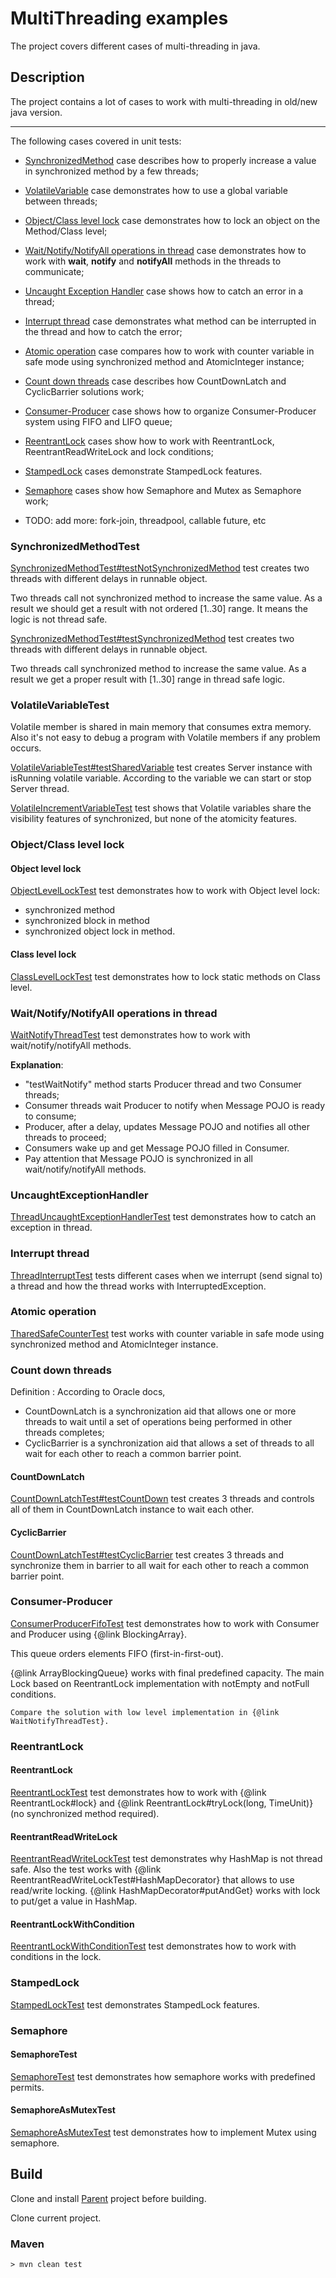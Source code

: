 # MultiThreading examples
The project covers different cases of multi-threading in java.

## Description

The project contains a lot of cases to work with multi-threading in old/new java version.

___
The following cases covered in unit tests:
* <a href="https://github.com/StepanMelnik/MultiThreading_Examples#synchronizedmethodtest">SynchronizedMethod</a> case describes how to properly increase a value in synchronized method by a few threads;
* <a href="https://github.com/StepanMelnik/MultiThreading_Examples#volatilevariabletest">VolatileVariable</a> case demonstrates how to use a global variable between threads;
* <a href="https://github.com/StepanMelnik/MultiThreading_Examples#objectclass-level-lock">Object/Class level lock</a> case demonstrates how to lock an object on the Method/Class level;
* <a href="https://github.com/StepanMelnik/MultiThreading_Examples#waitnotifynotifyall-operations-in-thread">Wait/Notify/NotifyAll operations in thread</a> case demonstrates how to work with **wait**, **notify** and **notifyAll** methods in the threads to communicate;
* <a href="https://github.com/StepanMelnik/MultiThreading_Examples#uncaughtexceptionhandler">Uncaught Exception Handler</a> case shows how to catch an error in a thread;
* <a href="https://github.com/StepanMelnik/MultiThreading_Examples#interrupt-thread">Interrupt thread</a> case demonstrates what method can be interrupted in the thread and how to catch the error;
* <a href="https://github.com/StepanMelnik/MultiThreading_Examples#atomic-operation">Atomic operation</a> case compares how to work with counter variable in safe mode using synchronized method and AtomicInteger instance;
* <a href="https://github.com/StepanMelnik/MultiThreading_Examples#count-down-threads">Count down threads</a> case describes how CountDownLatch and CyclicBarrier solutions work;
* <a href="https://github.com/StepanMelnik/MultiThreading_Examples#consumer-producer">Consumer-Producer</a> case shows how to organize Consumer-Producer system using FIFO and LIFO queue;
* <a href="https://github.com/StepanMelnik/MultiThreading_Examples#reentrantlock">ReentrantLock</a> cases show how to work with ReentrantLock, ReentrantReadWriteLock and lock conditions;
* <a href="https://github.com/StepanMelnik/MultiThreading_Examples#stampedlock">StampedLock</a> cases demonstrate StampedLock features.
* <a href="https://github.com/StepanMelnik/MultiThreading_Examples#semaphore">Semaphore</a> cases show how Semaphore and Mutex as Semaphore work;




* TODO: add more: fork-join, threadpool, callable future, etc





### SynchronizedMethodTest

<a href="https://github.com/StepanMelnik/MultiThreading_Examples/blob/master/src/test/java/com/sme/multithreading/synchronizedmethod/SynchronizedMethodTest.java#L32">SynchronizedMethodTest#testNotSynchronizedMethod</a> test creates two threads with different delays in runnable object.

Two threads call not synchronized method to increase the same value. As a result we should get a result with not ordered [1..30] range.
It means the logic is not thread safe.


<a href="https://github.com/StepanMelnik/MultiThreading_Examples/blob/master/src/test/java/com/sme/multithreading/synchronizedmethod/SynchronizedMethodTest.java#L83">SynchronizedMethodTest#testSynchronizedMethod</a> test creates two threads with different delays in runnable object.

Two threads call synchronized method to increase the same value. As a result we get a proper result with [1..30] range in thread safe logic.

### VolatileVariableTest

Volatile member is shared in main memory that consumes extra memory. Also it's not easy to debug a program with Volatile members if any problem occurs.

<a href="https://github.com/StepanMelnik/MultiThreading_Examples/blob/master/src/test/java/com/sme/multithreading/sharedvariable/VolatileVariableTest.java#L29">VolatileVariableTest#testSharedVariable</a> test creates Server instance with isRunning volatile variable. According to the variable we can start or stop Server thread. 

<a href="https://github.com/StepanMelnik/MultiThreading_Examples/blob/master/src/test/java/com/sme/multithreading/sharedvariable/VolatileIncrementVariableTest.java">VolatileIncrementVariableTest</a> test shows that Volatile variables share the visibility features of synchronized, but none of the atomicity features.


### Object/Class level lock

#### Object level lock
<a href="https://github.com/StepanMelnik/MultiThreading_Examples/blob/master/src/test/java/com/sme/multithreading/lockobject/ObjectLevelLockTest.java">ObjectLevelLockTest</a> test demonstrates how to work with Object level lock:

* synchronized method
* synchronized block in method
* synchronized object lock in method. 

#### Class level lock

<a href="https://github.com/StepanMelnik/MultiThreading_Examples/blob/master/src/test/java/com/sme/multithreading/lockobject/ClassLevelLockTest.java">ClassLevelLockTest</a> test demonstrates how to lock static methods on Class level.


### Wait/Notify/NotifyAll operations in thread

<a href="https://github.com/StepanMelnik/MultiThreading_Examples/blob/master/src/test/java/com/sme/multithreading/waitnotify/WaitNotifyThreadTest.java">WaitNotifyThreadTest</a> test demonstrates how to work with wait/notify/notifyAll methods.

**Explanation**:
* "testWaitNotify" method starts Producer thread and two Consumer threads;
* Consumer threads wait Producer to notify when Message POJO is ready to consume;
* Producer, after a delay, updates Message POJO and notifies all other threads to proceed;
* Consumers wake up and get Message POJO filled in Consumer.
* Pay attention that Message POJO is synchronized in all wait/notify/notifyAll methods. 

### UncaughtExceptionHandler

<a href="https://github.com/StepanMelnik/MultiThreading_Examples/blob/master/src/test/java/com/sme/multithreading/exceptionhandler/ThreadUncaughtExceptionHandlerTest.java">ThreadUncaughtExceptionHandlerTest</a> test demonstrates how to catch an exception in thread.


### Interrupt thread

<a href="https://github.com/StepanMelnik/MultiThreading_Examples/blob/master/src/test/java/com/sme/multithreading/threadinterrupt/ThreadInterruptTest.java">ThreadInterruptTest</a> tests different cases when we interrupt (send signal to) a thread and how the thread works with InterruptedException.

### Atomic operation

<a href="https://github.com/StepanMelnik/MultiThreading_Examples/blob/master/src/test/java/com/sme/multithreading/atomic/TharedSafeCounterTest.java">TharedSafeCounterTest</a> test works with counter variable in safe mode using synchronized method and AtomicInteger instance. 


### Count down threads

Definition : According to Oracle docs,
* CountDownLatch  is a synchronization aid that allows one or more threads to wait until a set of operations being performed in other threads completes;
* CyclicBarrier is a synchronization aid that allows a set of threads to all wait for each other to reach a common barrier point.


#### CountDownLatch
<a href="https://github.com/StepanMelnik/MultiThreading_Examples/blob/master/src/test/java/com/sme/multithreading/countdown/CountDownLatchTest.java#L24">CountDownLatchTest#testCountDown</a> test creates 3 threads and controls all of them in CountDownLatch instance to wait each other.

#### CyclicBarrier

<a href="https://github.com/StepanMelnik/MultiThreading_Examples/blob/master/src/test/java/com/sme/multithreading/countdown/CyclicBarrierTest.java#L26">CountDownLatchTest#testCyclicBarrier</a> test creates 3 threads and synchronize them in barrier to all wait for each other to reach a common barrier point.

### Consumer-Producer

<a href="https://github.com/StepanMelnik/MultiThreading_Examples/blob/master/src/test/java/com/sme/multithreading/consumerproducer/ConsumerProducerFifoTest.java">ConsumerProducerFifoTest</a> test demonstrates how to work with Consumer and Producer using {@link BlockingArray}.

This queue orders elements FIFO (first-in-first-out).

{@link ArrayBlockingQueue} works with final predefined capacity. The main Lock based on ReentrantLock implementation with notEmpty and notFull conditions.

    Compare the solution with low level implementation in {@link WaitNotifyThreadTest}.

### ReentrantLock

#### ReentrantLock

<a href="https://github.com/StepanMelnik/MultiThreading_Examples/blob/master/src/test/java/com/sme/multithreading/reentrantlock/ReentrantLockTest.java">ReentrantLockTest</a> test demonstrates how to work with {@link ReentrantLock#lock} and {@link ReentrantLock#tryLock(long, TimeUnit)} (no synchronized method required).

#### ReentrantReadWriteLock

<a href="https://github.com/StepanMelnik/MultiThreading_Examples/blob/master/src/test/java/com/sme/multithreading/reentrantlock/ReentrantReadWriteLockTest.java">ReentrantReadWriteLockTest</a> test demonstrates why HashMap is not thread safe. Also the test works with {@link ReentrantReadWriteLockTest#HashMapDecorator} that allows to use read/write locking. {@link HashMapDecorator#putAndGet} works with lock to put/get a value in HashMap. 

#### ReentrantLockWithCondition

<a href="https://github.com/StepanMelnik/MultiThreading_Examples/blob/master/src/test/java/com/sme/multithreading/reentrantlock/ReentrantLockWithConditionTest.java">ReentrantLockWithConditionTest</a> test demonstrates how to work with conditions in the lock.

### StampedLock

<a href="https://github.com/StepanMelnik/MultiThreading_Examples/blob/master/src/test/java/com/sme/multithreading/stampedlock/StampedLockTest.java">StampedLockTest</a> test demonstrates StampedLock features.


### Semaphore

#### SemaphoreTest
<a href="https://github.com/StepanMelnik/MultiThreading_Examples/blob/master/src/test/java/com/sme/multithreading/semaphore/SemaphoreTest.java">SemaphoreTest</a> test demonstrates how semaphore works with predefined permits.

#### SemaphoreAsMutexTest
<a href="https://github.com/StepanMelnik/MultiThreading_Examples/blob/master/src/test/java/com/sme/multithreading/semaphore/SemaphoreAsMutexTest.java">SemaphoreAsMutexTest</a> test demonstrates how to implement Mutex using semaphore.




## Build

Clone and install <a href="https://github.com/StepanMelnik/Parent.git">Parent</a> project before building.

Clone current project.

### Maven
	> mvn clean test


